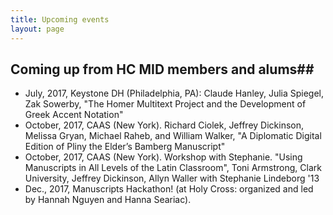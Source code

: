 ```yaml
---
title: Upcoming events
layout: page
---
```


## Coming up from HC MID members and alums##


- July, 2017, Keystone DH (Philadelphia, PA):  Claude Hanley, Julia Spiegel, Zak Sowerby, "The Homer Multitext Project and the Development of Greek Accent Notation"
- October, 2017, CAAS (New York). Richard Ciolek, Jeffrey Dickinson, Melissa Gryan, Michael Raheb, and William Walker, "A Diplomatic Digital Edition of Pliny the Elder’s Bamberg Manuscript"
- October, 2017, CAAS (New York).  Workshop with Stephanie.
"Using Manuscripts in All Levels of the Latin  Classroom", Toni Armstrong, Clark University, Jeffrey Dickinson, Allyn Waller with Stephanie Lindeborg '13
- Dec., 2017, Manuscripts Hackathon! (at Holy Cross: organized and led by Hannah Nguyen and Hanna Seariac).
